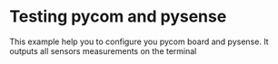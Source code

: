 # Testing pycom and pysense
This example help you to configure you pycom board and pysense. It outputs all sensors measurements on the terminal

